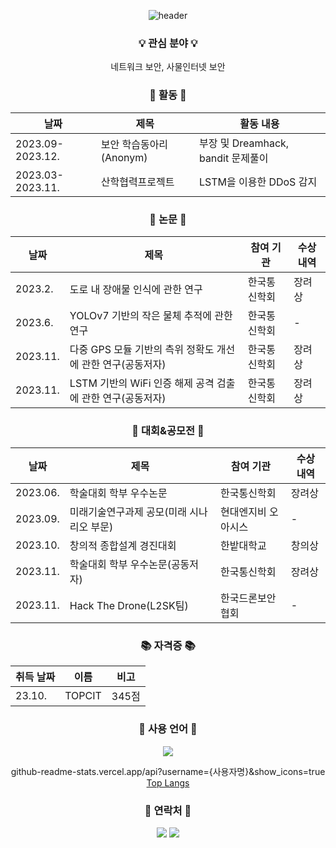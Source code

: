 <!-- 제목 -->
<div align="center">
  
  ![header](https://capsule-render.vercel.app/api?type=waving&color=gradient&height=150&section=header&text=Welcome!&fontColor=ffffff&fontSize=70&animation=fadeIn&fontAlignY=55)
</div>
<div align="center">

<!-- 소개 -->
### 💡 관심 분야 💡
네트워크 보안, 사물인터넷 보안
### 🌟 활동 🌟
|날짜|제목|활동 내용|
|------|---|---|
|2023.09-2023.12.|보안 학습동아리(Anonym)|부장 및 Dreamhack, bandit 문제풀이|
|2023.03-2023.11.|산학협력프로젝트|LSTM을 이용한 DDoS 감지|

### 📖 논문 📖
|날짜|제목|참여 기관|수상 내역|
|------|---|---|---|
|2023.2.|도로 내 장애물 인식에 관한 연구|한국통신학회|장려상|
|2023.6.|YOLOv7 기반의 작은 물체 추적에 관한 연구|한국통신학회|-|
|2023.11.|다중 GPS 모듈 기반의 측위 정확도 개선에 관한 연구(공동저자)|한국통신학회|장려상|
|2023.11.|LSTM 기반의 WiFi 인증 해제 공격 검출에 관한 연구(공동저자)|한국통신학회|장려상|

### 📖 대회&공모전 📖
|날짜|제목|참여 기관|수상 내역|
|------|---|---|---|
|2023.06.|학술대회 학부 우수논문|한국통신학회|장려상|
|2023.09.|미래기술연구과제 공모(미래 시나리오 부문)|현대엔지비 오아시스|-|
|2023.10.|창의적 종합설계 경진대회|한밭대학교|창의상|
|2023.11.|학술대회 학부 우수논문(공동저자)|한국통신학회|장려상|
|2023.11.|Hack The Drone(L2SK팀)|한국드론보안협회|-|

### 📚 자격증 📚
|취득 날짜|이름|비고|
|------|---|---|
|23.10.|TOPCIT|345점|

### 👀 사용 언어 👀
<!--https://img.shields.io/badge/텍스트-뱃지컬러?style=flat-square&logo=이모지이름&logoColor=white-->
<img src="https://img.shields.io/badge/Python-FFD400?style=flat-square&logo=Python&logoColor=white"/></a>

<!-- ![seulgit2's github stats](https://github-readme-stats.vercel.app/api?username=seulgit2) -->
github-readme-stats.vercel.app/api?username={사용자명}&show_icons=true
[Top Langs](https://github-readme-stats.vercel.app/api/top-langs/?username=seulgit2&layout=compact)


### 💌 연락처 💌
<a href="https://garnet-raptor-461.notion.site/" target="_blank"><img src="https://img.shields.io/badge/Notion-000000?style=flat-square&logo=Notion&logoColor=white"/></a>
<a href="mailto:seulki00228@gmail.com"><img src="https://img.shields.io/badge/Gmail-EA4335?style=flat-square&logo=Gmail&logoColor=white&link=mailto:seulki00228@gmail.com"/></a>

<!-- 방문자 수, 커밋(사용 언어) 기록 -->

</div>

<!--
**seulgit2/seulgit2** is a ✨ _special_ ✨ repository because its `README.md` (this file) appears on your GitHub profile.

Here are some ideas to get you started:

- 🔭 I’m currently working on ...
- 🌱 I’m currently learning ...
- 👯 I’m looking to collaborate on ...
- 🤔 I’m looking for help with ...
- 💬 Ask me about ...
- 📫 How to reach me: ...
- 😄 Pronouns: ...
- ⚡ Fun fact: ...
-->
